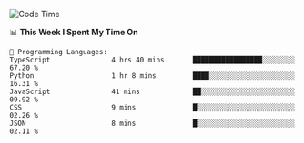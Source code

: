 <!--START_SECTION:waka-->
![Code Time](http://img.shields.io/badge/Code%20Time-1%2C053%20hrs%2014%20mins-blue)

📊 **This Week I Spent My Time On** 

```text
💬 Programming Languages: 
TypeScript               4 hrs 40 mins       █████████████████░░░░░░░░   67.20 % 
Python                   1 hr 8 mins         ████░░░░░░░░░░░░░░░░░░░░░   16.31 % 
JavaScript               41 mins             ██░░░░░░░░░░░░░░░░░░░░░░░   09.92 % 
CSS                      9 mins              █░░░░░░░░░░░░░░░░░░░░░░░░   02.26 % 
JSON                     8 mins              █░░░░░░░░░░░░░░░░░░░░░░░░   02.11 % 
```


<!--END_SECTION:waka-->